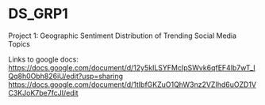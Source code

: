 # DS_GRP1
Project 1: Geographic Sentiment Distribution of Trending Social Media Topics 

Links to google docs:  
https://docs.google.com/document/d/12y5kILSYFMcIpSWvk6qfEF4lb7wT_IQq8h0Obh826iU/edit?usp=sharing
https://docs.google.com/document/d/1tIbfGKZuO1QhW3nz2VZIhd6uOZD1VC3KJoK7be7fcJI/edit
